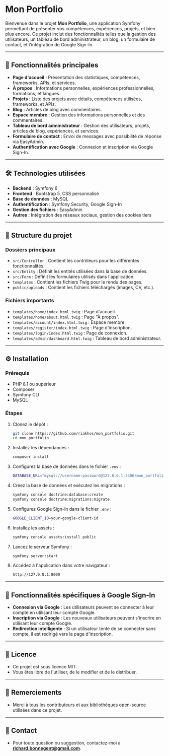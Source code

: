 # Mon Portfolio

Bienvenue dans le projet **Mon Portfolio**, une application Symfony permettant de présenter vos compétences, expériences, projets, et bien plus encore. Ce projet inclut des fonctionnalités telles que la gestion des utilisateurs, un tableau de bord administrateur, un blog, un formulaire de contact, et l'intégration de Google Sign-In.

---

## 🚀 Fonctionnalités principales

- **Page d'accueil** : Présentation des statistiques, compétences, frameworks, APIs, et services.
- **À propos** : Informations personnelles, expériences professionnelles, formations, et langues.
- **Projets** : Liste des projets avec détails, compétences utilisées, frameworks, et APIs.
- **Blog** : Articles de blog avec commentaires.
- **Espace membre** : Gestion des informations personnelles et des commentaires.
- **Tableau de bord administrateur** : Gestion des utilisateurs, projets, articles de blog, expériences, et services.
- **Formulaire de contact** : Envoi de messages avec possibilité de réponse via EasyAdmin.
- **Authentification avec Google** : Connexion et inscription via Google Sign-In.

---

## 🛠️ Technologies utilisées

- **Backend** : Symfony 6
- **Frontend** : Bootstrap 5, CSS personnalisé
- **Base de données** : MySQL
- **Authentification** : Symfony Security, Google Sign-In
- **Gestion des fichiers** : EasyAdmin
- **Autres** : Intégration des réseaux sociaux, gestion des cookies tiers

---

## 📂 Structure du projet

### **Dossiers principaux**

- `src/Controller` : Contient les contrôleurs pour les différentes fonctionnalités.
- `src/Entity` : Définit les entités utilisées dans la base de données.
- `src/Form` : Définit les formulaires utilisés dans l'application.
- `templates` : Contient les fichiers Twig pour le rendu des pages.
- `public/uploads` : Contient les fichiers téléchargés (images, CV, etc.).

### **Fichiers importants**

- `templates/home/index.html.twig` : Page d'accueil.
- `templates/home/about.html.twig` : Page "À propos".
- `templates/account/index.html.twig` : Espace membre.
- `templates/register/index.html.twig` : Page d'inscription.
- `templates/login/index.html.twig` : Page de connexion.
- `templates/admin/dashboard.html.twig` : Tableau de bord administrateur.

---

## ⚙️ Installation

### **Prérequis**

- PHP 8.1 ou supérieur
- Composer
- Symfony CLI
- MySQL

### **Étapes**

1. Clonez le dépôt :
    ```bash
    git clone https://github.com/riakhos/mon_portfolio.git
    cd mon_portfolio
    ```

2. Installez les dépendances :
    ```bash
    composer install
    ```

3. Configurez la base de données dans le fichier `.env` :
    ```bash
    DATABASE_URL="mysql://username:password@127.0.0.1:3306/mon_portfolio"
    ```

4. Créez la base de données et exécutez les migrations :
    ```bash
    symfony console doctrine:database:create
    symfony console doctrine:migrations:migrate
    ```

5. Configurez Google Sign-In dans le fichier `.env` :
    ```bash
    GOOGLE_CLIENT_ID=your-google-client-id
    ```

6. Installez les assets :
    ```bash
    symfony console assets:install public
    ```

7. Lancez le serveur Symfony :
    ```bash
    symfony server:start
    ```

8. Accédez à l'application dans votre navigateur :
    ```bash
    http://127.0.0.1:8000
    ```

---

## 🌟 Fonctionnalités spécifiques à Google Sign-In

- **Connexion via Google** : Les utilisateurs peuvent se connecter à leur compte en utilisant leur compte Google.
- **Inscription via Google** : Les nouveaux utilisateurs peuvent s'inscrire en utilisant leur compte Google.
- **Redirection intelligente** : Si un utilisateur tente de se connecter sans compte, il est redirigé vers la page d'inscription.

---

## 📜 Licence

- Ce projet est sous licence MIT.
- Vous êtes libre de l'utiliser, de le modifier et de le distribuer.

---

## 🙌 Remerciements

- Merci à tous les contributeurs et aux bibliothèques open-source utilisées dans ce projet.

---

## 📧 Contact

- Pour toute question ou suggestion, contactez-moi à **richard.bonnegent@gmail.com**.